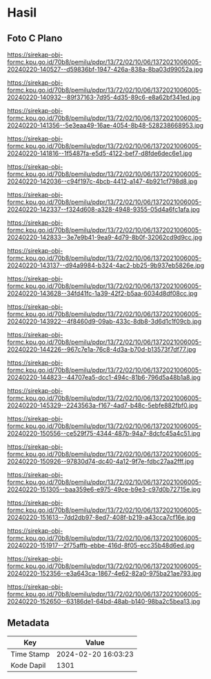 # Hasil

## Foto C Plano

https://sirekap-obj-formc.kpu.go.id/70b8/pemilu/pdpr/13/72/02/10/06/1372021006005-20240220-140527--d59836bf-1947-426a-838a-8ba03d99052a.jpg

https://sirekap-obj-formc.kpu.go.id/70b8/pemilu/pdpr/13/72/02/10/06/1372021006005-20240220-140932--89f37163-7d95-4d35-89c6-e8a62bf341ed.jpg

https://sirekap-obj-formc.kpu.go.id/70b8/pemilu/pdpr/13/72/02/10/06/1372021006005-20240220-141356--5e3eaa49-16ae-4054-8b48-528238668953.jpg

https://sirekap-obj-formc.kpu.go.id/70b8/pemilu/pdpr/13/72/02/10/06/1372021006005-20240220-141816--1f5487fa-e5d5-4122-bef7-d8fde6dec6e1.jpg

https://sirekap-obj-formc.kpu.go.id/70b8/pemilu/pdpr/13/72/02/10/06/1372021006005-20240220-142036--c94f197c-4bcb-4412-a147-4b921cf798d8.jpg

https://sirekap-obj-formc.kpu.go.id/70b8/pemilu/pdpr/13/72/02/10/06/1372021006005-20240220-142337--f324d608-a328-4948-9355-05d4a6fc1afa.jpg

https://sirekap-obj-formc.kpu.go.id/70b8/pemilu/pdpr/13/72/02/10/06/1372021006005-20240220-142833--3e7e9b41-9ea9-4d79-8b0f-32062cd9d9cc.jpg

https://sirekap-obj-formc.kpu.go.id/70b8/pemilu/pdpr/13/72/02/10/06/1372021006005-20240220-143137--d94a9984-b324-4ac2-bb25-9b937eb5826e.jpg

https://sirekap-obj-formc.kpu.go.id/70b8/pemilu/pdpr/13/72/02/10/06/1372021006005-20240220-143628--34fd41fc-1a39-42f2-b5aa-6034d8df08cc.jpg

https://sirekap-obj-formc.kpu.go.id/70b8/pemilu/pdpr/13/72/02/10/06/1372021006005-20240220-143922--4f8460d9-09ab-433c-8db8-3d6d1c1f09cb.jpg

https://sirekap-obj-formc.kpu.go.id/70b8/pemilu/pdpr/13/72/02/10/06/1372021006005-20240220-144226--967c7e1a-76c8-4d3a-b70d-b13573f7df77.jpg

https://sirekap-obj-formc.kpu.go.id/70b8/pemilu/pdpr/13/72/02/10/06/1372021006005-20240220-144823--44707ea5-dcc1-494c-81b6-796d5a48b1a8.jpg

https://sirekap-obj-formc.kpu.go.id/70b8/pemilu/pdpr/13/72/02/10/06/1372021006005-20240220-145329--2243563a-f167-4ad7-b48c-5ebfe882fbf0.jpg

https://sirekap-obj-formc.kpu.go.id/70b8/pemilu/pdpr/13/72/02/10/06/1372021006005-20240220-150556--ce529f75-4344-487b-94a7-8dcfc45a4c51.jpg

https://sirekap-obj-formc.kpu.go.id/70b8/pemilu/pdpr/13/72/02/10/06/1372021006005-20240220-150926--97830d74-dc40-4a12-9f7e-fdbc27aa2fff.jpg

https://sirekap-obj-formc.kpu.go.id/70b8/pemilu/pdpr/13/72/02/10/06/1372021006005-20240220-151305--baa359e6-e975-49ce-b9e3-c97d0b72715e.jpg

https://sirekap-obj-formc.kpu.go.id/70b8/pemilu/pdpr/13/72/02/10/06/1372021006005-20240220-151613--7dd2db97-8ed7-408f-b219-a43cca7cf16e.jpg

https://sirekap-obj-formc.kpu.go.id/70b8/pemilu/pdpr/13/72/02/10/06/1372021006005-20240220-151917--2f75affb-ebbe-416d-8f05-ecc35b48d6ed.jpg

https://sirekap-obj-formc.kpu.go.id/70b8/pemilu/pdpr/13/72/02/10/06/1372021006005-20240220-152356--e3a643ca-1867-4e62-82a0-975ba21ae793.jpg

https://sirekap-obj-formc.kpu.go.id/70b8/pemilu/pdpr/13/72/02/10/06/1372021006005-20240220-152650--63186de1-64bd-48ab-b140-98ba2c5bea13.jpg


## Metadata

| Key        | Value               |
| ---------- | ------------------- |
| Time Stamp | 2024-02-20 16:03:23 |
| Kode Dapil | 1301                |



